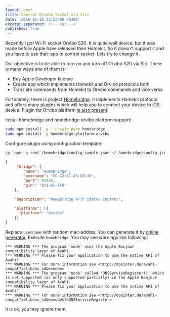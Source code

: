 ```yaml
---
layout: post
title: Control Orvibo Socket via Siri
date: '2016-11-10 12:53:09 +0300'
excerpt_separator: <!-- cut -->
published: true
---
```


Recently I got Wi-Fi socket Orvibo S20. It is quite well device, but it was made before Apple have released their Homekit. So it doesn't support it and you have to use their app to control socket. Lets try to change it.

<!-- cut -->
Our objective is to be able to turn on and turn off Orvibo S20 via Siri. There is many ways one of them is:

- Buy Apple Developer license
- Create app which implements Homekit and Orvibo protocols both
- Translate commands from Homekit to Orvibo commands and vice versa

Fortunately, there is project [Homebridge](https://github.com/nfarina/homebridge). It implements Homekit protocol and offers many plugins which will help you to connect your device to iOS device. Plugin for Orvibo platform [is also present](https://www.npmjs.com/package/homebridge-platform-orvibo)!

Install homebridge and homebridge orvibo platform support:
```bash
sudo npm install -g --unsafe-perm homebridge
sudo npm install -g homebridge-platform-orvibo
```

Configure plugin using configuration template:
```bash
cp `npm -g root`/homebridge/config-sample.json ~/.homebridge/config.json
```

```json
{
     "bridge": {
        "name": "HomeBridge",
        "username": "CC:32:31:A3:C0:30",
        "port": 51826,
        "pin": "031-61-150"
    },

    "description": "HomeBridge HTTP Status Control",

    "platforms": [{
      "platform": "Orvibo"
    }]
}
```

Replace `username` with random mac-addres. You can generate it by [online generator](http://www.miniwebtool.com/mac-address-generator/). Execute `homebridge`. You may see warnings like following:
```
*** WARNING *** The program 'node' uses the Apple Bonjour compatibility layer of Avahi.
*** WARNING *** Please fix your application to use the native API of Avahi!
*** WARNING *** For more information see <http://0pointer.de/avahi-compat?s=libdns_sd&e=node>
*** WARNING *** The program 'node' called 'DNSServiceRegister()' which is not supported (or only supported partially) in the Apple Bonjour compatibility layer of Avahi.
*** WARNING *** Please fix your application to use the native API of Avahi!
*** WARNING *** For more information see <http://0pointer.de/avahi-compat?s=libdns_sd&e=node&f=DNSServiceRegister>
```

It is ok, you may ignore them.